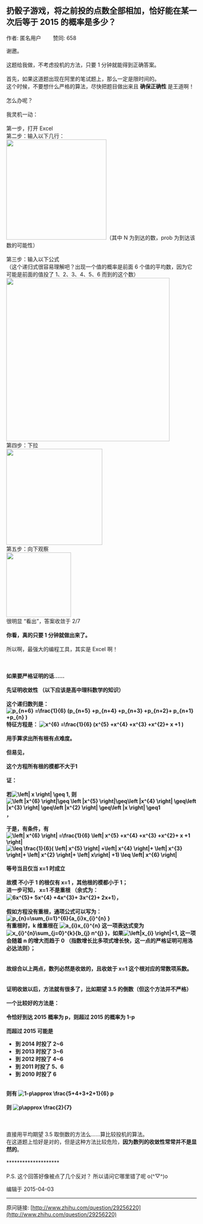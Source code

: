 ## 扔骰子游戏，将之前投的点数全部相加，恰好能在某一次后等于 2015 的概率是多少？

作者: 匿名用户&nbsp;&nbsp;&nbsp;&nbsp;&nbsp;&nbsp;&nbsp;&nbsp;赞同: 658


谢邀。<br><br>这题给我做，不考虑投机的方法，只要 1 分钟就能得到正确答案。<br><br>首先，如果这道题出现在阿里的笔试题上，那么一定是限时间的。<br>这个时候，不要想什么严格的算法，尽快把题目做出来且 <b>确保正确性 </b>是王道啊！<br><br>怎么办呢？<br><br>我灵机一动：<br><br>第一步，打开 Excel<br>第二步：输入以下几行：<br><img src="http://pic3.zhimg.com/2261257981bef0156d2294057238a23a_b.jpg" data-rawwidth="265" data-rawheight="147" class="content_image" width="265">（其中 N 为到达的数，prob 为到达该数的可能性）<br><br>第三步：输入以下公式<br>（这个递归式很容易理解吧？出现一个值的概率是前面 6 个值的平均数，因为它可能是前面的值投了 1、2、3、4、5、6 而到的这个数）<br><img src="http://pic4.zhimg.com/f4659d386f05888ef0604432dc1e8583_b.jpg" data-rawwidth="432" data-rawheight="225" class="origin_image zh-lightbox-thumb" width="432" data-original="http://pic4.zhimg.com/f4659d386f05888ef0604432dc1e8583_r.jpg"><br>第四步：下拉<br><img src="http://pic2.zhimg.com/9b71d5ae16e79161d616d3b1abe37a65_b.jpg" data-rawwidth="254" data-rawheight="311" class="content_image" width="254"><br>第五步：向下观察<br><img src="http://pic2.zhimg.com/61b16124b2ffff338af729f4d1856ccd_b.jpg" data-rawwidth="171" data-rawheight="287" class="content_image" width="171"><br>很明显 “看出”，答案收敛于 2/7<br><br><b>你看，真的只要 1 分钟就做出来了。</b><br><br>所以啊，最强大的编程工具，其实是 Excel 啊！<br><br>********************<br><br>如果要严格证明的话……<br><br>先证明收敛性 （以下应该是高中理科数学的知识）<br><br>这个递归数列是： <img src="http://zhihu.com/equation?tex=p_%7Bn%2B6%7D+%3D%5Cfrac%7B1%7D%7B6%7D+%28p_%7Bn%2B5%7D+%2Bp_%7Bn%2B4%7D+%2Bp_%7Bn%2B3%7D+%2Bp_%7Bn%2B2%7D%2B+p_%7Bn%2B1%7D+%2Bp_%7Bn%7D+%29" alt="p_{n+6} =\frac{1}{6} (p_{n+5} +p_{n+4} +p_{n+3} +p_{n+2}+ p_{n+1} +p_{n} )" eeimg="1"><br>特征方程是： <img src="http://zhihu.com/equation?tex=x%5E%7B6%7D+%3D%5Cfrac%7B1%7D%7B6%7D+%28x%5E%7B5%7D+%2Bx%5E%7B4%7D+%2Bx%5E%7B3%7D+%2Bx%5E%7B2%7D%2B+x+%2B1+%29" alt="x^{6} =\frac{1}{6} (x^{5} +x^{4} +x^{3} +x^{2}+ x +1 )" eeimg="1"><br><br>用手算求出所有根有点难度。<br><br>但易见，<br><br><b>这个方程所有根的模都不大于1 </b><br><br>证：<br><br>若<img src="http://zhihu.com/equation?tex=%5Cleft%7C+x+%5Cright%7C+%5Cgeq+1" alt="\left| x \right| \geq 1" eeimg="1">, 则<img src="http://zhihu.com/equation?tex=%5Cleft+%7Cx%5E%7B6%7D++%5Cright%7C%5Cgeq+%5Cleft+%7Cx%5E%7B5%7D++%5Cright%7C%5Cgeq%5Cleft+%7Cx%5E%7B4%7D++%5Cright%7C+%5Cgeq%5Cleft+%7Cx%5E%7B3%7D++%5Cright%7C+%5Cgeq%5Cleft+%7Cx%5E%7B2%7D++%5Cright%7C+%5Cgeq%5Cleft+%7Cx++%5Cright%7C+%5Cgeq1" alt="\left |x^{6}  \right|\geq \left |x^{5}  \right|\geq\left |x^{4}  \right| \geq\left |x^{3}  \right| \geq\left |x^{2}  \right| \geq\left |x  \right| \geq1" eeimg="1">， <br><br>于是，有条件，有<br><img src="http://zhihu.com/equation?tex=%5Cleft%7C+x%5E%7B6%7D+%5Cright%7C+%3D%5Cfrac%7B1%7D%7B6%7D+%5Cleft%7C+x%5E%7B5%7D+%2Bx%5E%7B4%7D+%2Bx%5E%7B3%7D+%2Bx%5E%7B2%7D%2B+x+%2B1+%5Cright%7C" alt="\left| x^{6} \right| =\frac{1}{6} \left| x^{5} +x^{4} +x^{3} +x^{2}+ x +1 \right|" eeimg="1"><br><img src="http://zhihu.com/equation?tex=+%5Cleq+%5Cfrac%7B1%7D%7B6%7D%28+%5Cleft%7C+x%5E%7B5%7D+%5Cright%7C+%2B%5Cleft%7C+x%5E%7B4%7D+%5Cright%7C%2B+%5Cleft%7C+x%5E%7B3%7D+%5Cright%7C%2B+%5Cleft%7C+x%5E%7B2%7D+%5Cright%7C%2B+%5Cleft%7C+x%5Cright%7C+%2B1%29+%5Cleq+%5Cleft%7C+x%5E%7B6%7D+%5Cright%7C+" alt=" \leq \frac{1}{6}( \left| x^{5} \right| +\left| x^{4} \right|+ \left| x^{3} \right|+ \left| x^{2} \right|+ \left| x\right| +1) \leq \left| x^{6} \right| " eeimg="1"><br><br>等号当且仅当 x=1 时成立<br><br>故模 不小于 1 的根仅有 x=1 ，其他根的模都小于 1；<br>进一步可知， x=1 不是重根 （余式为：<img src="http://zhihu.com/equation?tex=6x%5E%7B5%7D%2B+5x%5E%7B4%7D+%2B4x%5E%7B3%7D%2B+3x%5E%7B2%7D%2B+2x%2B1+" alt="6x^{5}+ 5x^{4} +4x^{3}+ 3x^{2}+ 2x+1 " eeimg="1">），<br><br>假如方程没有重根，通项公式可以写为：<img src="http://zhihu.com/equation?tex=p_%7Bn%7D%3D%5Csum_%7Bi%3D1%7D%5E%7B6%7D%7Ba_%7Bi%7Dx_%7Bi%7D%5E%7Bn%7D++%7D++" alt="p_{n}=\sum_{i=1}^{6}{a_{i}x_{i}^{n}  }  " eeimg="1"><br>有重根时，k 维重根在 <img src="http://zhihu.com/equation?tex=a_%7Bi%7Dx_%7Bi%7D%5E%7Bn%7D" alt="a_{i}x_{i}^{n}" eeimg="1"> 这一项表达式变为 <b><img src="http://zhihu.com/equation?tex=x_%7Bi%7D%5E%7Bn%7D%5Csum_%7Bj%3D0%7D%5E%7Bk%7D%7Bb_%7Bj%7D+n%5E%7Bj%7D+%7D+" alt="x_{i}^{n}\sum_{j=0}^{k}{b_{j} n^{j} } " eeimg="1">，</b>如果<img src="http://zhihu.com/equation?tex=%5Cleft%7Cx_%7Bi%7D+%5Cright%7C%3C1+" alt="\left|x_{i} \right|&lt;1 " eeimg="1">, 这一项会随着 n 的增大而趋于 0 （指数增长比多项式增长快，这一点的严格证明可用洛必达法则）；<br><br><br>故综合以上两点，<b>数列必然是收敛的，</b>且收敛于 x=1 这个根对应的常数项系数。<br><br><br>证明收敛以后，方法就有很多了，比如期望 3.5 的倒数（但这个方法并不严格）<br><br>一个比较好的方法是：<br><br>令恰好到达 2015 概率为 p，则超过 2015 的概率为 1-p<br><br>而超过 2015 可能是 <br><ul><li>到 2014 时投了 2~6<br></li><li>到 2013 时投了 3~6<br></li><li>到 2012 时投了 4~6<br></li><li>到 2011 时投了 5、6<br></li><li>到 2010 时投了 6<br></li></ul><br>则有 <img src="http://zhihu.com/equation?tex=1-p%5Capprox+%5Cfrac%7B5%2B4%2B3%2B2%2B1%7D%7B6%7D+p" alt="1-p\approx \frac{5+4+3+2+1}{6} p" eeimg="1"><br><br>则 <img src="http://zhihu.com/equation?tex=p%5Capprox+%5Cfrac%7B2%7D%7B7%7D+" alt="p\approx \frac{2}{7} " eeimg="1"><br><br>********************<br><br>直接用平均期望 3.5 取倒数的方法么……算比较投机的算法。<br>在这道题上恰好是对的，但是这种方法比较危险，<b>因为数列的收敛性常常并不是显然的</b>。<br><br>********************<br><br>P.S. 这个回答好像被点了几个反对？ 所以请问它哪里错了呢 o(^▽^)o



编辑于 2015-04-03



---
原问链接: [http://www.zhihu.com/question/29256220](http://www.zhihu.com/question/29256220)